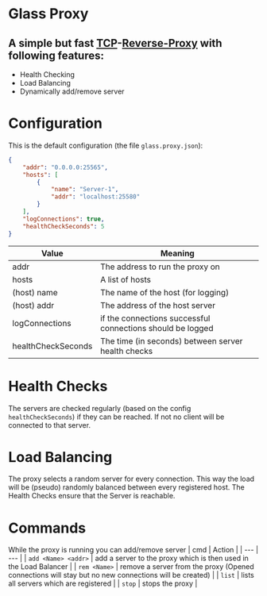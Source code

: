 # Glass Proxy
## A simple but fast [TCP](https://en.wikipedia.org/wiki/Transmission_Control_Protocol)-[Reverse-Proxy](https://en.wikipedia.org/wiki/Reverse_proxy) with following features:

 - Health Checking
 - Load Balancing
 - Dynamically add/remove server

# Configuration
This is the default configuration (the file `glass.proxy.json`):
```json
{
    "addr": "0.0.0.0:25565",
    "hosts": [
        {
            "name": "Server-1",
            "addr": "localhost:25580"
        }
    ],
    "logConnections": true,
    "healthCheckSeconds": 5
}
```

| Value | Meaning |
| --- | --- |
| addr | The address to run the proxy on
| hosts | A list of hosts |
| (host) name | The name of the host  (for logging)
| (host) addr | The address of the host server
| logConnections | if the connections successful connections should be logged
| healthCheckSeconds | The time (in seconds) between server health checks

# Health Checks
The servers are checked regularly (based on the config `healthCheckSeconds`) if they can be reached. If not no client will be connected to that server.

# Load Balancing
The proxy selects a random server for every connection. This way the load will be (pseudo) randomly balanced between every registered host. The Health Checks ensure that the Server is reachable.

# Commands
While the proxy is running you can add/remove server
| cmd | Action |
| --- | --- |
| `add <Name> <addr>` | add a server to the proxy which is then used in the Load Balancer |
| `rem <Name>` | remove a server from the proxy (Opened connections will stay but no new connections will be created) |
| `list` | lists all servers which are registered |
| `stop` | stops the proxy |